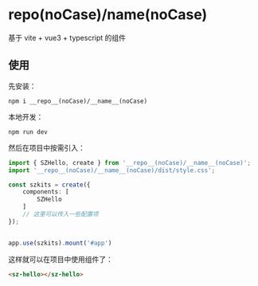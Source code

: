 # __repo__(noCase)/__name__(noCase)

基于 vite + vue3 + typescript 的组件


## 使用

先安装：
```shell
npm i __repo__(noCase)/__name__(noCase)
```


本地开发：
```shell
npm run dev
```

然后在项目中按需引入：

```typescript
import { SZHello, create } from '__repo__(noCase)/__name__(noCase)';
import '__repo__(noCase)/__name__(noCase)/dist/style.css';

const szkits = create({
    components: [
        SZHello
    ]
    // 这里可以传入一些配置项
});


app.use(szkits).mount('#app')
```

这样就可以在项目中使用组件了：

```html
<sz-hello></sz-hello>
```